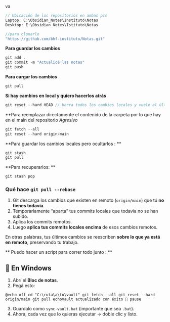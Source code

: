 va
```c
// Ubicación de los repositorios en ambas pcs 
Laptop: C:\Obsidian_Notes\Instituto\Notas
Desktop: E:\Obsidian_Notes\Istituto\Notas

//para clonarlo
"https://github.com/bhf-instituto/Notas.git"
```
**Para guardar los cambios**
```c
git add .
git commit -m "Actualicé las notas"
git push
```
**Para cargar los cambios** 
```c
git pull
```
**Si hay cambios en local y quiero hacerlos atrás**
```c
git reset --hard HEAD // borra todos los cambios locales y vuele al último commit
```
**Para reemplazar directamente el contenido de la carpeta por lo que hay en el main del repositorio *Agresivo* 
```c
git fetch --all
git reset --hard origin/main
```

**Para guardar los cambios locales pero ocultarlos : **
```c
git stash
git pull
```
**Para recuperarlos: **
```c
git stash pop
```

### Qué hace `git pull --rebase`

1. Git descarga los cambios que existen en remoto (`origin/main`) que tú **no tienes todavía**.
2. Temporariamente “aparta” tus commits locales que todavía no se han subido.
3. Aplica los commits remotos.
4. Luego **aplica tus commits locales encima** de esos cambios remotos.

En otras palabras, tus últimos cambios se reescriben **sobre lo que ya está en remoto**, preservando tu trabajo.

** Puedo hacer un script para correr todo junto : ** 

## 🔹 En Windows

1. Abrí el **Bloc de notas**.
2. Pegá esto:

`@echo off
cd "C:\ruta\a\tu\vault"
git fetch --all
git reset --hard origin/main
git pull
echoVault actualizado con éxito 🚀 pause`
 
 3. Guardalo como `sync-vault.bat` (importante que sea `.bat`).
 4. Ahora, cada vez que lo quieras ejecutar → doble clic y listo.